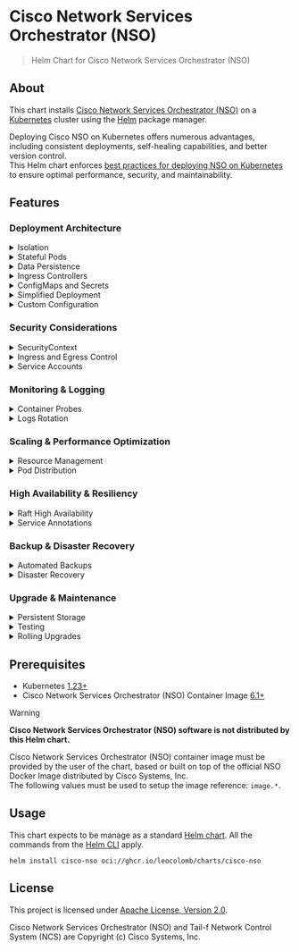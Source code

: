 # Cisco Network Services Orchestrator (NSO)

> Helm Chart for Cisco Network Services Orchestrator (NSO)

## About

This chart installs [Cisco Network Services Orchestrator (NSO)](https://www.cisco.com/c/en/us/products/cloud-systems-management/network-services-orchestrator/index.html)
on a [Kubernetes](https://kubernetes.io) cluster using the [Helm](https://helm.sh) package manager.

Deploying Cisco NSO on Kubernetes offers numerous advantages, including consistent deployments, self-healing capabilities, and better version control.  
This Helm chart enforces [best practices for deploying NSO on Kubernetes](https://developer.cisco.com/docs/nso/deploying-cisco-nso-on-kubernetes/) to ensure optimal performance, security, and maintainability.

## Features

### Deployment Architecture

<details><summary>Isolation</summary>
Runs NSO in its own namespace to isolate its resources (pods, services, secrets, and so on.) from other applications and services in the cluster. This logical separation helps manage resources and apply specific RBAC policies.
</details>
<details><summary>Stateful Pods</summary>
Uses StatefulSets for production deployments to ensure that each NSO pod retains its data across restarts by mounting the same PersistentVolume. StatefulSets also provide a stable network identity for each pod.
</details>
<details><summary>Data Persistence</summary>
Used PersistentVolumeClaims to manage storage and ensure that critical directories like NSO running directory, packages directory, and logs directory persist through restarts.
</details>
<details><summary>Ingress Controllers</summary>
Uses Ingress for managing external access to HTTP or HTTPS traffic.
</details>
<details><summary>ConfigMaps and Secrets</summary>
Uses ConfigMaps for non-sensitive configuration files and Secrets for sensitive data like Docker registry credentials. ConfigMaps are used to manage NSO configuration files, while Secrets can store sensitive information such as passwords and API keys. In NSO, the sensitive data that should go into Secrets is, for example, encryption keys for the CDB.
</details>
<details><summary>Simplified Deployment</summary>
Uses Helm charts for packaging YAML manifests, simplifying the deployment process. Manages deployment parameters through a `values.yaml` file.
</details>
<details><summary>Custom Configuration</summary>
Exposes runtime parameters, service ports, URLs, and other configurations via Helm templates. Helm charts allow for more dynamic and reusable configurations.
</details>

### Security Considerations

<details><summary>SecurityContext</summary>
Limits the Linux capabilities that are allowed for the NSO container and ensures NSO runs as a dedicated user. This can help in adhering to the principle of least privilege. (Requires a custom container image with proper user configuration)
</details>
<details><summary>Ingress and Egress Control</summary>
Implements NetworkPolicies to restrict access to NSO instances and managed devices. Limits the communication to trusted IP ranges and namespaces.
</details>
<details><summary>Service Accounts</summary>
Creates dedicated service accounts for NSO pods to minimize permissions and reduce security risks. This ensures that each service account only has the permissions it needs for its tasks.
</details>

### Monitoring & Logging

<!-- <details><summary>Observability Exporter</summary>
Exports data in industry-standard formats such as OpenTelemetry. (Requires observability exporter package) -->
</details>

<details><summary>Container Probes</summary>
Implements probes to monitor the health and readiness of NSO containers. Uses HTTP checks to ensure that the NSO API is operational. Probes can help in ensuring that the application is functioning correctly and can handle traffic.
</details>
<details><summary>Logs Rotation</summary>
Implements volumes and sidecar containers to properly rotate logs. This helps to use any standard log forwarder.
</details>

### Scaling & Performance Optimization

<details><summary>Resource Management</summary>
Defines resource requests and limits for NSO pods to ensure appropriate CPU and memory allocation. This helps maintain cluster stability and performance by preventing any single pod from using excessive resources.
</details>
<details><summary>Pod Distribution</summary>
Uses affinity and anti-affinity rules to ensure optimal distribution of NSO pods across worker nodes. This helps in achieving high availability and resilience by ensuring that pods are evenly distributed across nodes.
</details>

### High Availability & Resiliency

<details><summary>Raft High Availability</summary>
Configures a three-node Raft cluster for high availability. Ensures that each node has a unique pod and network identity, as well as its own PersistentVolume and PersistentVolumeClaim.
</details>
<details><summary>Service Annotations</summary>
Uses annotations to direct requests to the primary NSO instance. Implements sidecar containers to periodically check and update the Raft HA status. This ensures that the primary instance is always up and running.
</details>

### Backup & Disaster Recovery

<details><summary>Automated Backups</summary>
Uses CronJobs to automate regular NSO backups.
</details>
<details><summary>Disaster Recovery</summary>
Uses temporary initial container instances to restore backups without running NSO.
</details>

### Upgrade & Maintenance

<details><summary>Persistent Storage</summary>
Ensures sthat the NSO running directory uses persistent storage to maintain data integrity during upgrades.
</details>
<details><summary>Testing</summary>
Tests upgrades on a dummy instance before applying them to production.
</details>
<details><summary>Rolling Upgrades</summary>
Performs rolling node upgrades to minimize the downtime and ensure high availability. Ensures the compatibility with Kubernetes API and resource definitions before upgrading.
</details>

## Prerequisites

- Kubernetes [1.23+](https://kubernetes.io/releases/)
- Cisco Network Services Orchestrator (NSO) Container Image [6.1+](https://www.cisco.com/c/en/us/products/collateral/cloud-systems-management/network-services-orchestrator/bulletin-c25-742437.html)

> [!warning]
>
> **Cisco Network Services Orchestrator (NSO) software is not distributed by this Helm chart.**
>
> Cisco Network Services Orchestrator (NSO) container image must be provided by the user of the chart,
> based or built on top of the official NSO Docker Image distributed by Cisco Systems, Inc.  
> The following values must be used to setup the image reference: `image.*`.

## Usage

This chart expects to be manage as a standard [Helm chart](https://helm.sh/docs/topics/charts/).
All the commands from the [Helm CLI](https://helm.sh/docs/helm/) apply.

```console
helm install cisco-nso oci://ghcr.io/leocolomb/charts/cisco-nso
```

## License

This project is licensed under [Apache License, Version 2.0](LICENSE).

Cisco Network Services Orchestrator (NSO) and Tail-f Network Control System (NCS) are Copyright (c) Cisco Systems, Inc.
